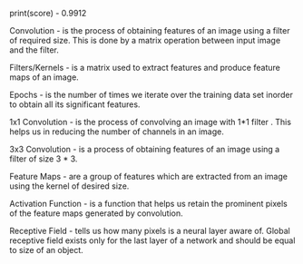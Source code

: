print(score)  -  0.9912

Convolution - is the process of obtaining features of an image using a filter of required size. This is done by a matrix operation between input image and the filter.

Filters/Kernels - is a matrix used to extract features and produce feature maps of an image.

Epochs - is the number of times we iterate over the training data set inorder to obtain all its significant features.

1x1 Convolution - is the process of convolving an image with 1*1 filter . This helps us in reducing the number of channels in an image.

3x3 Convolution - is a process of obtaining features of an image using a filter of size 3 * 3.

Feature Maps - are a group of features which are extracted from an image using the kernel of desired size.

Activation Function - is a function that helps us retain the prominent pixels of the feature maps generated by convolution.

Receptive Field - tells us how many pixels is a neural layer aware of. Global receptive field exists only for the last layer of a network and should be equal to size of an object.

